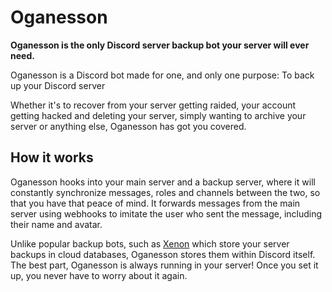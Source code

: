 # Oganesson

**Oganesson is the only Discord server backup bot your server will ever need.**

Oganesson is a Discord bot made for one, and only one purpose: To back up your Discord server

Whether it's to recover from your server getting raided, your account getting hacked and deleting your server, simply wanting to archive your server or anything else, Oganesson has got you covered.

## How it works

Oganesson hooks into your main server and a backup server, where it will constantly synchronize messages, roles and channels between the two, so that you have that peace of mind. It forwards messages from the main server using webhooks to imitate the user who sent the message, including their name and avatar.

Unlike popular backup bots, such as [Xenon](https://xenon.bot) which store your server backups in cloud databases, Oganesson stores them within Discord itself. The best part, Oganesson is always running in your server! Once you set it up, you never have to worry about it again.
